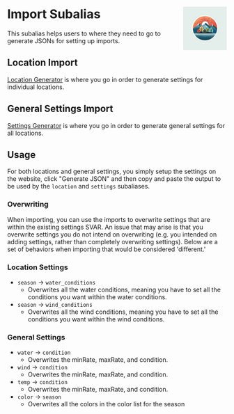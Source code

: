 <h1>Import Subalias<img align="right" src="../../Data/images/main.png" width="100px"></h1>

This subalias helps users to where they need to go to generate JSONs for setting up imports.

## Location Import
[Location Generator](https://shadow-draconic-development.github.io/Weather-Management-System---Redux/city.html) is where you go in order to generate settings for individual locations.

## General Settings Import
[Settings Generator](https://shadow-draconic-development.github.io/Weather-Management-System---Redux/index.html) is where you go in order to generate general settings for all locations.

## Usage
For both locations and general settings, you simply setup the settings on the website, click "Generate JSON" and then copy and paste the output to be used by the `location` and `settings` subaliases.

### Overwriting
When importing, you can use the imports to overwrite settings that are within the existing settings SVAR. An issue that may arise is that you overwrite settings you do not intend on overwriting (e.g. you intended on adding settings, rather than completely overwriting settings). Below are a set of behaviors when importing that would be considered 'different.'

### Location Settings
- `season` -> `water_conditions`
    - Overwrites all the water conditions, meaning you have to set all the conditions you want within the water conditions.
- `season` -> `wind_conditions`
    - Overwrites all the wind conditions, meaning you have to set all the conditions you want within the wind conditions.

### General Settings
- `water` -> `condition`
    - Overwrites the minRate, maxRate, and condition.
- `wind` -> `condition`
    - Overwrites the minRate, maxRate, and condition.
- `temp` -> `condition`
    - Overwrites the minRate, maxRate, and condition.
- `color` -> `season`
    - Overwrites all the colors in the color list for the season